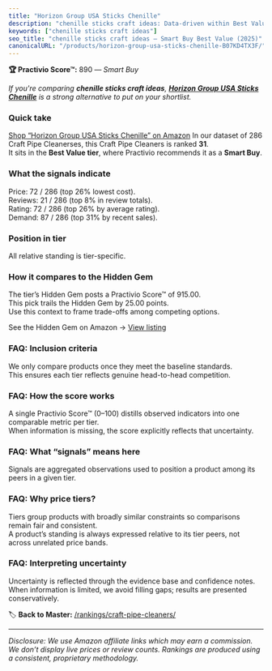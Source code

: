 ```yaml
---
title: "Horizon Group USA Sticks Chenille"
description: "chenille sticks craft ideas: Data-driven within Best Value ranking using the Practivio Score™. Positioned by quality, value, demand, findability, momentum."
keywords: ["chenille sticks craft ideas"]
seo_title: "chenille sticks craft ideas — Smart Buy Best Value (2025)"
canonicalURL: "/products/horizon-group-usa-sticks-chenille-B07KD4TX3F/"
---
```


**🏆 Practivio Score™:** 890 — _Smart Buy_


*If you're comparing **chenille sticks craft ideas**, **[Horizon Group USA Sticks Chenille](https://www.amazon.com/dp/B07KD4TX3F?tag=practivio-20)** is a strong alternative to put on your shortlist.*
### Quick take
[Shop “Horizon Group USA Sticks Chenille” on Amazon](https://www.amazon.com/dp/B07KD4TX3F?tag=practivio-20)
In our dataset of 286 Craft Pipe Cleanerses, this Craft Pipe Cleaners is ranked **31**.  
It sits in the **Best Value tier**, where Practivio recommends it as a **Smart Buy**.

### What the signals indicate
Price: 72 / 286 (top 26% lowest cost).  
Reviews: 21 / 286 (top 8% in review totals).  
Rating: 72 / 286 (top 26% by average rating).  
Demand: 87 / 286 (top 31% by recent sales).

### Position in tier
All relative standing is tier-specific.

### How it compares to the Hidden Gem
The tier’s Hidden Gem posts a Practivio Score™ of 915.00.  
This pick trails the Hidden Gem by 25.00 points.  
Use this context to frame trade-offs among competing options.  

See the Hidden Gem on Amazon → [View listing](https://www.amazon.com/dp/B08GZL6MFJ?tag=practivio-20)

### FAQ: Inclusion criteria
We only compare products once they meet the baseline standards.  
This ensures each tier reflects genuine head-to-head competition.

### FAQ: How the score works
A single Practivio Score™ (0–100) distills observed indicators into one comparable metric per tier.  
When information is missing, the score explicitly reflects that uncertainty.

### FAQ: What “signals” means here
Signals are aggregated observations used to position a product among its peers in a given tier.

### FAQ: Why price tiers?
Tiers group products with broadly similar constraints so comparisons remain fair and consistent.  
A product’s standing is always expressed relative to its tier peers, not across unrelated price bands.

### FAQ: Interpreting uncertainty
Uncertainty is reflected through the evidence base and confidence notes.  
When information is limited, we avoid filling gaps; results are presented conservatively.


🏷️ **Back to Master:** [/rankings/craft-pipe-cleaners/](/rankings/craft-pipe-cleaners/)

---
_Disclosure: We use Amazon affiliate links which may earn a commission. We don’t display live prices or review counts. Rankings are produced using a consistent, proprietary methodology._
